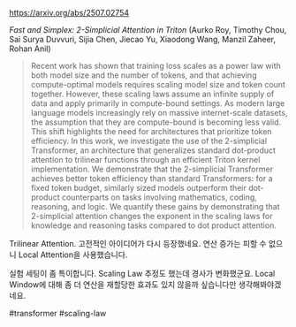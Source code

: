 https://arxiv.org/abs/2507.02754

*Fast and Simplex: 2-Simplicial Attention in Triton* (Aurko Roy, Timothy Chou, Sai Surya Duvvuri, Sijia Chen, Jiecao Yu, Xiaodong Wang, Manzil Zaheer, Rohan Anil)

> Recent work has shown that training loss scales as a power law with both model size and the number of tokens, and that achieving compute-optimal models requires scaling model size and token count together. However, these scaling laws assume an infinite supply of data and apply primarily in compute-bound settings. As modern large language models increasingly rely on massive internet-scale datasets, the assumption that they are compute-bound is becoming less valid. This shift highlights the need for architectures that prioritize token efficiency. In this work, we investigate the use of the 2-simplicial Transformer, an architecture that generalizes standard dot-product attention to trilinear functions through an efficient Triton kernel implementation. We demonstrate that the 2-simplicial Transformer achieves better token efficiency than standard Transformers: for a fixed token budget, similarly sized models outperform their dot-product counterparts on tasks involving mathematics, coding, reasoning, and logic. We quantify these gains by demonstrating that $2$-simplicial attention changes the exponent in the scaling laws for knowledge and reasoning tasks compared to dot product attention.

Trilinear Attention. 고전적인 아이디어가 다시 등장했네요. 연산 증가는 피할 수 없으니 Local Attention을 사용했습니다.

실험 세팅이 좀 특이합니다. Scaling Law 추정도 했는데 경사가 변화했군요. Local Window에 대해 좀 더 연산을 재할당한 효과도 있지 않을까 싶습니다만 생각해봐야겠네요.

#transformer #scaling-law 